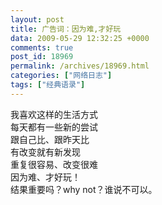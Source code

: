```yaml
---
layout: post
title: 广告词：因为难,才好玩
data: 2009-05-29 12:32:25 +0000
comments: true
post_id: 18969
permalink: /archives/18969.html
categories: ["网络日志"]
tags: ["经典语录"]
---
```


我喜欢这样的生活方式  
每天都有一些新的尝试  
跟自己比、跟昨天比  
有改变就有新发现  
重复很容易、改变很难  
因为难、才好玩！  
结果重要吗？why not？谁说不可以。  
